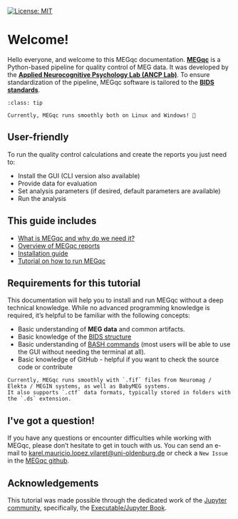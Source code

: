 [![License: MIT](https://img.shields.io/badge/License-MIT-yellow.svg)](https://opensource.org/licenses/MIT)

# Welcome!

Hello everyone, and welcome to this MEGqc documentation.
[**MEGqc**](https://github.com/ANCPLabOldenburg/MEGqc) is a Python-based pipeline for quality control of MEG data. It was developed by the [**Applied Neurocognitive Psychology Lab (ANCP Lab)**](https://uol.de/en/applied-neurocognitive-psychology). To ensure standardization of the pipeline, MEGqc software is tailored to the [**BIDS standards**](extra/bids.md).


```{admonition} Windows update!
:class: tip

Currently, MEGqc runs smoothly both on Linux and Windows! 🚀

```

## User-friendly
To run the quality control calculations and create the reports you just need to:
- Install the GUI (CLI version also available)
- Provide data for evaluation
- Set analysis parameters (if desired, default parameters are available)
- Run the analysis

## This guide includes
- [What is MEGqc and why do we need it?](book/introduction.md)
- [Overview of MEGqc reports](book/report.md)
- [Installation guide](book/installation.md)
- [Tutorial on how to run MEGqc](book/tutorial.md)

## Requirements for this tutorial
This documentation will help you to install and run MEGqc without a deep technical knowledge. While no advanced programming knowledge is required, it’s helpful to be familiar with the following concepts:
- Basic understanding of **MEG data** and common artifacts.
- Basic knowledge of the [BIDS structure](extra/bids.md)
- Basic understanding of [BASH commands](https://peerherholz.github.io/Python_for_Psychologists_Winter2021/introduction/intro_to_shell.html) (most users will be able to use the GUI without needing the terminal at all).
- Basic knowledge of GitHub - helpful if you want to check the source code or contribute

```{warning}
Currently, MEGqc runs smoothly with `.fif` files from Neuromag / Elekta / MEGIN systems, as well as BabyMEG systems.  
It also supports `.ctf` data formats, typically stored in folders with the `.ds` extension.

```

## I've got a question!
If you have any questions or encounter difficulties while working with MEGqc, please don’t hesitate to get in touch with us. You can send an e-mail to karel.mauricio.lopez.vilaret@uni-oldenburg.de or check a `New Issue` in the [MEGqc github](https://github.com/ANCPLabOldenburg/MEGqc/issues).


## Acknowledgements
This tutorial was made possible through the dedicated work of the [Jupyter community](https://jupyter.org/community), specifically, the [Executable/Jupyter Book](https://executablebooks.org/en/latest/).
